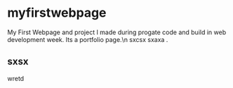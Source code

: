 # myfirstwebpage
My First Webpage and project I made during progate code and build in web development week. Its a portfolio page.\n
sxcsx
sxaxa
.

## sxsx
wretd

